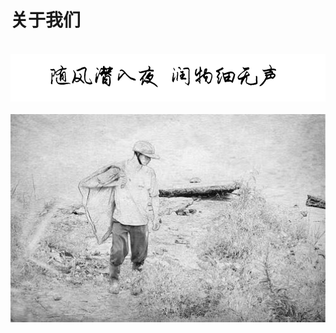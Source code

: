 # 关于我们

<br />
<img  src='img/sfqry.PNG' width="600" alt="logo">
<br />
<br />
<div align="center">
<img  src='img/xf.jpeg' width="600" alt="logo" />
</div>
<br />
<br />
